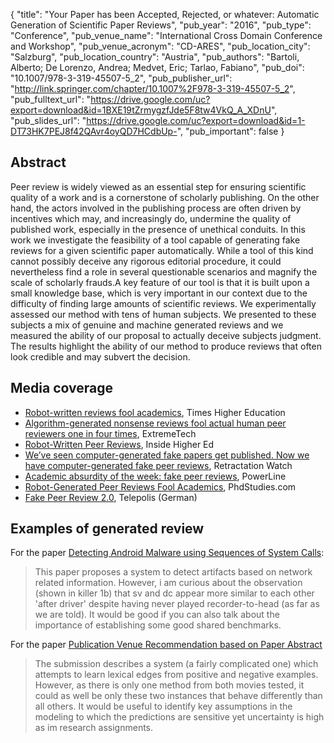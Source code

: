 {
  "title": "Your Paper has been Accepted, Rejected, or whatever: Automatic Generation of Scientific Paper Reviews",
  "pub_year": "2016",
  "pub_type": "Conference",
  "pub_venue_name": "International Cross Domain Conference and Workshop",
  "pub_venue_acronym": "CD-ARES",
  "pub_location_city": "Salzburg",
  "pub_location_country": "Austria",
  "pub_authors": "Bartoli, Alberto; De Lorenzo, Andrea; Medvet, Eric; Tarlao, Fabiano",
  "pub_doi": "10.1007/978-3-319-45507-5_2",
  "pub_publisher_url": "http://link.springer.com/chapter/10.1007%2F978-3-319-45507-5_2",
  "pub_fulltext_url": "https://drive.google.com/uc?export=download&id=1BXE19tZrmygzfJde5F8tw4VkQ_A_XDnU",
  "pub_slides_url": "https://drive.google.com/uc?export=download&id=1-DT73HK7PEJ8f42QAvr4oyQD7HCdbUp-",
  "pub_important": false
}

## Abstract
Peer review is widely viewed as an essential step for ensuring scientific quality of a work and is a cornerstone of scholarly publishing. On the other hand, the actors involved in the publishing process are often driven by incentives which may, and increasingly do, undermine the quality of published work, especially in the presence of unethical conduits. In this work we investigate the feasibility of a tool capable of generating fake reviews for a given scientific paper automatically. While a tool of this kind cannot possibly deceive any rigorous editorial procedure, it could nevertheless find a role in several questionable scenarios and magnify the scale of scholarly frauds.A key feature of our tool is that it is built upon a small knowledge base, which is very important in our context due to the difficulty of finding large amounts of scientific reviews. We experimentally assessed our method with tens of human subjects. We presented to these subjects a mix of genuine and machine generated reviews and we measured the ability of our proposal to actually deceive subjects judgment. The results highlight the ability of our method to produce reviews that often look credible and may subvert the decision.
## Media coverage
* [Robot-written reviews fool academics](https://www.timeshighereducation.com/news/robot-written-reviews-fool-academics), Times Higher Education
* [Algorithm-generated nonsense reviews fool actual human peer reviewers one in four times](https://www.extremetech.com/extreme/236113-algorithm-generated-nonsense-reviews-fool-actual-human-peer-reviewers-one-in-four-times), ExtremeTech
* [Robot-Written Peer Reviews](https://www.insidehighered.com/news/2016/09/22/many-academics-are-fooled-robot-written-peer-reviews), Inside Higher Ed
* [We’ve seen computer-generated fake papers get published. Now we have computer-generated fake peer reviews](https://retractionwatch.com/2016/09/02/weve-seen-computer-generated-fake-papers-get-published-now-we-have-computer-generated-fake-peer-reviews/), Retractation Watch
* [Academic absurdity of the week: fake peer reviews](https://www.powerlineblog.com/archives/2016/09/academic-absurdity-of-the-week-fake-peer-reviews.php), PowerLine
* [Robot-Generated Peer Reviews Fool Academics](https://www.phdstudies.com/news/Robot-Generated-Peer-Reviews-Fool-Academics/-1147/), PhdStudies.com
* [Fake Peer Review 2.0](https://www.heise.de/tp/news/Fake-Peer-Review-2-0-3357791.html), Telepolis (German)
## Examples of generated review
For the paper [Detecting Android Malware using Sequences of System Calls](https://doi.org/10.1145/2804345.2804349):
> This paper proposes a system to detect artifacts based on network related information. However, i am curious about the observation (shown in killer 1b) that sv and dc appear more similar to each other 'after driver' despite having never played recorder-to-head (as far as we are told). It would be good if you can also talk about the importance of establishing some good shared benchmarks.

For the paper [Publication Venue Recommendation based on Paper Abstract](https://doi.org/10.1109/ICTAI.2014.152)
> The submission describes a system (a fairly complicated one) which attempts to learn lexical edges from positive and negative examples. However, as there is only one method from both movies tested, it could as well be only these two instances that behave differently than all others. It would be useful to identify key assumptions in the modeling to which the predictions are sensitive yet uncertainty is high as im research assignments.